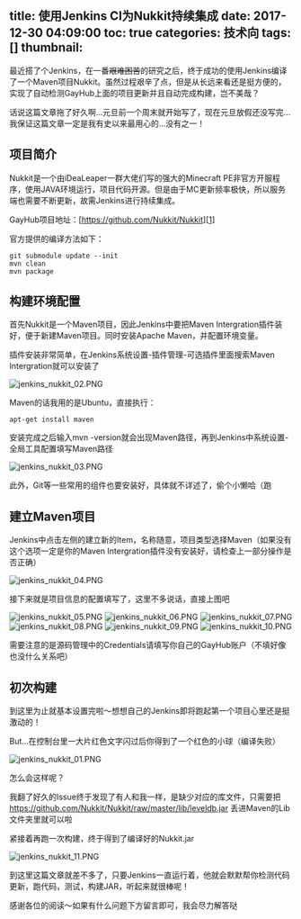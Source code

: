 title: 使用Jenkins CI为Nukkit持续集成
date: 2017-12-30 04:09:00
toc: true
categories: 技术向
tags: []
thumbnail: 
---
最近搭了个Jenkins，在一番~~艰难困苦~~的研究之后，终于成功的使用Jenkins编译了一个Maven项目Nukkit。虽然过程艰辛了点，但是从长远来看还是挺方便的，实现了自动检测GayHub上面的项目更新并且自动完成构建，岂不美哉？


<!--more-->


话说这篇文章拖了好久啊...元旦前一个周末就开始写了，现在元旦放假还没写完...我保证这篇文章一定是我有史以来最用心的...没有之一！

## 项目简介 ##

Nukkit是一个由iDeaLeaper一群大佬们写的强大的Minecraft PE非官方开服程序，使用JAVA环境运行，项目代码开源。但是由于MC更新频率极快，所以服务端也需要不断更新，故需Jenkins进行持续集成。

GayHub项目地址：[https://github.com/Nukkit/Nukkit][1]

官方提供的编译方法如下：
```
git submodule update --init
mvn clean
mvn package
```

## 构建环境配置 ##

首先Nukkit是一个Maven项目，因此Jenkins中要把Maven Intergration插件装好，便于新建Maven项目。同时安装Apache Maven，并配置环境变量。

插件安装非常简单，在Jenkins系统设置-插件管理-可选插件里面搜索Maven Intergration就可以安装了

![jenkins_nukkit_02.PNG][2]

Maven的话我用的是Ubuntu，直接执行：

```
apt-get install maven
```

安装完成之后输入mvn -version就会出现Maven路径，再到Jenkins中系统设置-全局工具配置填写Maven路径

![jenkins_nukkit_03.PNG][3]

此外，Git等一些常用的组件也要安装好，具体就不详述了，偷个小懒哈（跑

## 建立Maven项目 ##

Jenkins中点击左侧的建立新的Item，名称随意，项目类型选择Maven（如果没有这个选项一定是你的Maven Intergration插件没有安装好，请检查上一部分操作是否正确）

![jenkins_nukkit_04.PNG][4]

接下来就是项目信息的配置填写了，这里不多说话，直接上图吧

![jenkins_nukkit_05.PNG][5]
![jenkins_nukkit_06.PNG][6]
![jenkins_nukkit_07.PNG][7]
![jenkins_nukkit_08.PNG][8]
![jenkins_nukkit_09.PNG][9]
![jenkins_nukkit_10.PNG][10]

需要注意的是源码管理中的Credentials请填写你自己的GayHub账户（不填好像也没什么关系吧）

## 初次构建 ##

到这里为止就基本设置完啦～想想自己的Jenkins即将跑起第一个项目心里还是挺激动的！

But...在控制台里一大片红色文字闪过后你得到了一个红色的小球（编译失败）

![jenkins_nukkit_01.PNG][11]

怎么会这样呢？

我翻了好久的Issue终于发现了有人和我一样，是缺少对应的库文件，只需要把
 https://github.com/Nukkit/Nukkit/raw/master/lib/leveldb.jar 丢进Maven的Lib文件夹里就可以啦

紧接着再跑一次构建，终于得到了编译好的Nukkit.jar

![jenkins_nukkit_11.PNG][12]

到这里这篇文章就差不多了，只要Jenkins一直运行着，他就会默默帮你检测代码更新，跑代码，测试，构建JAR，听起来就很棒呢！

感谢各位的阅读～如果有什么问题下方留言即可，我会尽力解答哒


  [1]: https://github.com/Nukkit/Nukkit
  [2]: https://blog.hans362.cn/usr/uploads/2017/12/1150874294.png!webp_1920w
  [3]: https://blog.hans362.cn/usr/uploads/2017/12/4193414249.png!webp_1920w
  [4]: https://blog.hans362.cn/usr/uploads/2017/12/1956709933.png!webp_1920w
  [5]: https://blog.hans362.cn/usr/uploads/2017/12/1756374654.png!webp_1920w
  [6]: https://blog.hans362.cn/usr/uploads/2017/12/2253135693.png!webp_1920w
  [7]: https://blog.hans362.cn/usr/uploads/2017/12/122406515.png!webp_1920w
  [8]: https://blog.hans362.cn/usr/uploads/2017/12/3680943815.png!webp_1920w
  [9]: https://blog.hans362.cn/usr/uploads/2017/12/3128980480.png!webp_1920w
  [10]: https://blog.hans362.cn/usr/uploads/2017/12/4176100376.png!webp_1920w
  [11]: https://blog.hans362.cn/usr/uploads/2017/12/3897374868.png!webp_1920w
  [12]: https://blog.hans362.cn/usr/uploads/2017/12/3611958073.png!webp_1920w